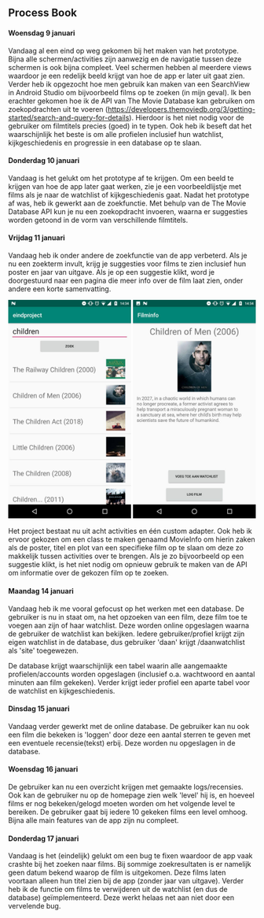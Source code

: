 ## Process Book


#### Woensdag 9 januari

Vandaag al een eind op weg gekomen bij het maken van het prototype. Bijna alle schermen/activities zijn aanwezig en de navigatie tussen deze schermen is ook bijna compleet. Veel schermen hebben al meerdere views waardoor je een redelijk beeld krijgt van hoe de app er later uit gaat zien. Verder heb ik opgezocht hoe men gebruik kan maken van een SearchView in Android Studio om bijvoorbeeld films op te zoeken (in mijn geval). Ik ben erachter gekomen hoe ik de API van The Movie Database kan gebruiken om zoekopdrachten uit te voeren (https://developers.themoviedb.org/3/getting-started/search-and-query-for-details). Hierdoor is het niet nodig voor de gebruiker om filmtitels precies (goed) in te typen. Ook heb ik beseft dat het waarschijnlijk het beste is om alle profielen inclusief hun watchlist, kijkgeschiedenis en progressie in een database op te slaan.

#### Donderdag 10 januari

Vandaag is het gelukt om het prototype af te krijgen. Om een beeld te krijgen van hoe de app later gaat werken, zie je een voorbeeldlijstje met films als je naar de watchlist of kijkgeschiedenis gaat. Nadat het prototype af was, heb ik gewerkt aan de zoekfunctie. Met behulp van de The Movie Database API kun je nu een zoekopdracht invoeren, waarna er suggesties worden getoond in de vorm van verschillende filmtitels.

#### Vrijdag 11 januari

Vandaag heb ik onder andere de zoekfunctie van de app verbeterd. Als je nu een zoekterm invult, krijg je suggesties voor films te zien inclusief hun poster en jaar van uitgave. Als je op een suggestie klikt, word je doorgestuurd naar een pagina die meer info over de film laat zien, onder andere een korte samenvatting.

<img src="/doc/searchfunctionscreenshot.jpg" width="250"> <img src="/doc/movieinfoscreenshot.jpg" width="250">

Het project bestaat nu uit acht activities en één custom adapter. Ook heb ik ervoor gekozen om een class te maken genaamd MovieInfo om hierin zaken als de poster, titel en plot van een specifieke film op te slaan om deze zo makkelijk tussen activities over te brengen. Als je zo bijvoorbeeld op een suggestie klikt, is het niet nodig om opnieuw gebruik te maken van de API om informatie over de gekozen film op te zoeken.

#### Maandag 14 januari

Vandaag heb ik me vooral gefocust op het werken met een database. De gebruiker is nu in staat om, na het opzoeken van een film, deze film toe te voegen aan zijn of haar watchlist. Deze worden online opgeslagen waarna de gebruiker de watchlist kan bekijken. Iedere gebruiker/profiel krijgt zijn eigen watchlist in de database, dus gebruiker 'daan' krijgt /daanwatchlist als 'site' toegewezen.  

De database krijgt waarschijnlijk een tabel waarin alle aangemaakte profielen/accounts worden opgeslagen (inclusief o.a. wachtwoord en aantal minuten aan film gekeken). Verder krijgt ieder profiel een aparte tabel voor de watchlist en kijkgeschiedenis.

#### Dinsdag 15 januari

Vandaag verder gewerkt met de online database. De gebruiker kan nu ook een film die bekeken is 'loggen' door deze een aantal sterren te geven met een eventuele recensie(tekst) erbij. Deze worden nu opgeslagen in de database.

#### Woensdag 16 januari

De gebruiker kan nu een overzicht krijgen met gemaakte logs/recensies. Ook kan de gebruiker nu op de homepage zien welk 'level' hij is, en hoeveel films er nog bekeken/gelogd moeten worden om het volgende level te bereiken. De gebruiker gaat bij iedere 10 gekeken films een level omhoog. Bijna alle main features van de app zijn nu compleet.

#### Donderdag 17 januari

Vandaag is het (eindelijk) gelukt om een bug te fixen waardoor de app vaak crashte bij het zoeken naar films. Bij sommige zoekresultaten is er namelijk geen datum bekend waarop de film is uitgekomen. Deze films laten voortaan alleen hun titel zien bij de app (zonder jaar van uitgave). Verder heb ik de functie om films te verwijderen uit de watchlist (en dus de database) geïmplementeerd. Deze werkt helaas net aan niet door een vervelende bug. 
